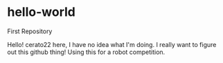 # hello-world
First Repository

Hello!
cerato22 here, I have no idea what I'm doing. 
I really want to figure out this github thing!
Using this for a robot competition. 
